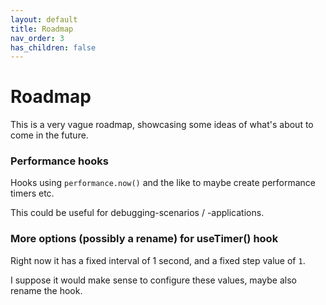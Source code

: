```yaml
---
layout: default
title: Roadmap
nav_order: 3
has_children: false
---
```


# Roadmap

This is a very vague roadmap, showcasing some ideas of what's about to come in the future.

### Performance hooks

Hooks using `performance.now()` and the like to maybe create performance timers etc.

This could be useful for debugging-scenarios / -applications.

### More options (possibly a rename) for useTimer() hook

Right now it has a fixed interval of 1 second, and a fixed step value of `1`. 

I suppose it would make sense to configure these values, maybe also rename the hook.
